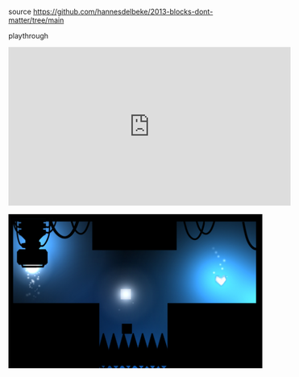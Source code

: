 source https://github.com/hannesdelbeke/2013-blocks-dont-matter/tree/main

playthrough
<iframe width="560" height="315" src="https://www.youtube.com/embed/pGxYxSzL3Rc?si=RUlGi6NaAJaJ2n_k" title="YouTube video player" frameborder="0" allow="accelerometer; autoplay; clipboard-write; encrypted-media; gyroscope; picture-in-picture; web-share" referrerpolicy="strict-origin-when-cross-origin" allowfullscreen></iframe>

![](https://github.com/hannesdelbeke/2013-blocks-dont-matter/blob/main/art/screen1.jpg?raw=true)